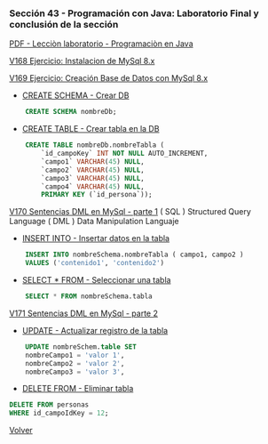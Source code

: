### Sección 43 - Programación con Java: Laboratorio Final y conclusión de la sección

[PDF - Lecciòn laboratorio - Programaciòn en Java](Apuntes/CPJ-A-Leccion-LaboratorioFinal.pdf)

[V168 Ejercicio: Instalacion de MySql 8.x](https://dev.mysql.com/downloads/mysql/)

[V169 Ejercicio: Creación Base de Datos con MySql 8.x](V169_Creacion_Base_de_Datos)

   * [CREATE SCHEMA - Crear DB](V169_Creacion_Base_de_Datos/crear_schema.sql)

```sql
    CREATE SCHEMA nombreDb;
```

   * [CREATE TABLE - Crear tabla en la DB](V169_Creacion_Base_de_Datos/crear_schema.sql)

```sql
    CREATE TABLE nombreDb.nombreTabla (
        `id_campoKey` INT NOT NULL AUTO_INCREMENT,
        `campo1` VARCHAR(45) NULL,
        `campo2` VARCHAR(45) NULL,
        `campo3` VARCHAR(45) NULL,
        `campo4` VARCHAR(45) NULL,
        PRIMARY KEY (`id_persona`));
```

[V170 Sentencias DML en MySql - parte 1](V170_Sentencia_DML_en_MySql_Parte_1)
( SQL ) Structured Query Language
( DML ) Data Manipulation Languaje    

   * [INSERT INTO - Insertar datos en la tabla](V170_Sentencia_DML_en_MySql_Parte_1/insertar.sql)

```sql
    INSERT INTO nombreSchema.nombreTabla ( campo1, campo2 )
    VALUES ('contenido1', 'contenido2')
```

   * [SELECT * FROM - Seleccionar una tabla](V170_Sentencia_DML_en_MySql_Parte_1/seleccionar.sql)

```sql
    SELECT * FROM nombreSchema.tabla
```

[V171 Sentencias DML en MySql - parte 2](V171_Sentencia_DML_en_MySql_Parte_2)

   * [UPDATE - Actualizar registro de la tabla](V171_Sentencia_DML_en_MySql_Parte_2/update.sql)

```sql
    UPDATE nombreSchem.table SET
    nombreCampo1 = 'valor 1',
    nombreCampo2 = 'valor 2',
    nombreCampo3 = 'valor 3',
```

   * [DELETE FROM - Eliminar tabla](V171_Sentencia_DML_en_MySql_Parte_2/eliminar.sql)

```sql
DELETE FROM personas
WHERE id_campoIdKey = 12;
```

[Volver](../)